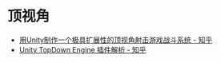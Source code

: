 # 顶视角

* [用Unity制作一个极具扩展性的顶视角射击游戏战斗系统 - 知乎](https://zhuanlan.zhihu.com/p/416805924)
* [Unity TopDown Engine 插件解析 - 知乎](https://zhuanlan.zhihu.com/p/560961822)
